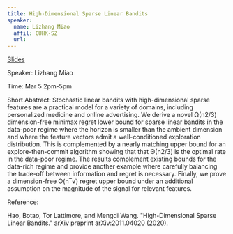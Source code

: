 ```yaml
---
title: High-Dimensional Sparse Linear Bandits
speaker:
  name: Lizhang Miao
  affil: CUHK-SZ
  url: 
--- 
```


[Slides](/static/files/SP21-Slides/RL-Theory-2021-03-05-Sparse.pdf)

Speaker: Lizhang Miao 

Time: Mar 5 2pm-5pm  

Short Abstract: Stochastic linear bandits with high-dimensional sparse features are a practical model for a variety of domains, including personalized medicine and online advertising. We derive a novel Ω(n2/3) dimension-free minimax regret lower bound for sparse linear bandits in the data-poor regime where the horizon is smaller than the ambient dimension and where the feature vectors admit a well-conditioned exploration distribution. This is complemented by a nearly matching upper bound for an explore-then-commit algorithm showing that that Θ(n2/3) is the optimal rate in the data-poor regime. The results complement existing bounds for the data-rich regime and provide another example where carefully balancing the trade-off between information and regret is necessary. Finally, we prove a dimension-free O(n‾√) regret upper bound under an additional assumption on the magnitude of the signal for relevant features. 

Reference: 

Hao, Botao, Tor Lattimore, and Mengdi Wang. "High-Dimensional Sparse Linear Bandits." arXiv preprint arXiv:2011.04020 (2020).